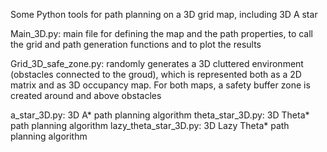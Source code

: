 Some Python tools for path planning on a 3D grid map, including 3D A star

Main_3D.py: main file for defining the map and the path properties, to call the grid and path generation functions and to plot the results

Grid_3D_safe_zone.py: randomly generates a 3D cluttered environment (obstacles connected to the groud), which is represented both as a 2D matrix and as 3D occupancy map. For both maps, a safety buffer zone is created around and above obstacles

a_star_3D.py: 3D A* path planning algorithm
theta_star_3D.py: 3D Theta* path planning algorithm
lazy_theta_star_3D.py: 3D Lazy Theta* path planning algorithm
